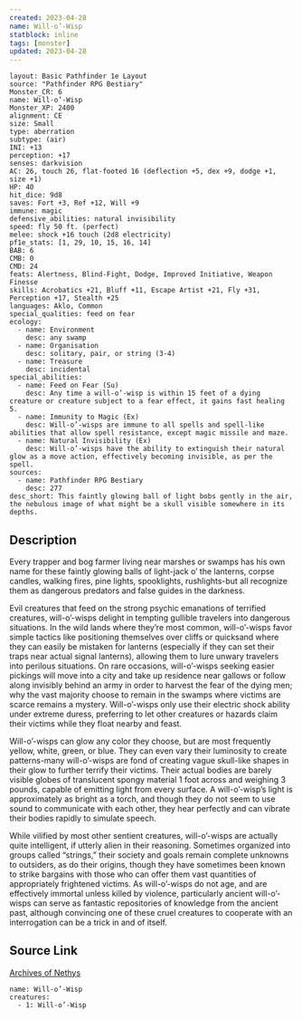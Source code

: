 ```yaml
---
created: 2023-04-28
name: Will-o’-Wisp
statblock: inline
tags: [monster]
updated: 2023-04-28
---
```

```statblock
layout: Basic Pathfinder 1e Layout
source: "Pathfinder RPG Bestiary"
Monster_CR: 6
name: Will-o’-Wisp
Monster_XP: 2400
alignment: CE
size: Small
type: aberration
subtype: (air)
INI: +13
perception: +17
senses: darkvision
AC: 26, touch 26, flat-footed 16 (deflection +5, dex +9, dodge +1, size +1)
HP: 40
hit_dice: 9d8
saves: Fort +3, Ref +12, Will +9
immune: magic
defensive_abilities: natural invisibility
speed: fly 50 ft. (perfect)
melee: shock +16 touch (2d8 electricity)
pf1e_stats: [1, 29, 10, 15, 16, 14]
BAB: 6
CMB: 0
CMD: 24
feats: Alertness, Blind-Fight, Dodge, Improved Initiative, Weapon Finesse
skills: Acrobatics +21, Bluff +11, Escape Artist +21, Fly +31, Perception +17, Stealth +25
languages: Aklo, Common
special_qualities: feed on fear
ecology:
  - name: Environment
    desc: any swamp
  - name: Organisation
    desc: solitary, pair, or string (3-4)
  - name: Treasure
    desc: incidental
special_abilities:
  - name: Feed on Fear (Su)
    desc: Any time a will-o’-wisp is within 15 feet of a dying creature or creature subject to a fear effect, it gains fast healing 5.
  - name: Immunity to Magic (Ex)
    desc: Will-o’-wisps are immune to all spells and spell-like abilities that allow spell resistance, except magic missile and maze.
  - name: Natural Invisibility (Ex)
    desc: Will-o’-wisps have the ability to extinguish their natural glow as a move action, effectively becoming invisible, as per the spell.
sources:
  - name: Pathfinder RPG Bestiary
    desc: 277
desc_short: This faintly glowing ball of light bobs gently in the air, the nebulous image of what might be a skull visible somewhere in its depths.
```
## Description
Every trapper and bog farmer living near marshes or swamps has his own name for these faintly glowing balls of light-jack o’ the lanterns, corpse candles, walking fires, pine lights, spooklights, rushlights-but all recognize them as dangerous predators and false guides in the darkness.

Evil creatures that feed on the strong psychic emanations of terrified creatures, will-o’-wisps delight in tempting gullible travelers into dangerous situations. In the wild lands where they’re most common, will-o’-wisps favor simple tactics like positioning themselves over cliffs or quicksand where they can easily be mistaken for lanterns (especially if they can set their traps near actual signal lanterns), allowing them to lure unwary travelers into perilous situations. On rare occasions, will-o’-wisps seeking easier pickings will move into a city and take up residence near gallows or follow along invisibly behind an army in order to harvest the fear of the dying men; why the vast majority choose to remain in the swamps where victims are scarce remains a mystery. Will-o’-wisps only use their electric shock ability under extreme duress, preferring to let other creatures or hazards claim their victims while they float nearby and feast.

Will-o’-wisps can glow any color they choose, but are most frequently yellow, white, green, or blue. They can even vary their luminosity to create patterns-many will-o’-wisps are fond of creating vague skull-like shapes in their glow to further terrify their victims. Their actual bodies are barely visible globes of translucent spongy material 1 foot across and weighing 3 pounds, capable of emitting light from every surface. A will-o’-wisp’s light is approximately as bright as a torch, and though they do not seem to use sound to communicate with each other, they hear perfectly and can vibrate their bodies rapidly to simulate speech.

While vilified by most other sentient creatures, will-o’-wisps are actually quite intelligent, if utterly alien in their reasoning. Sometimes organized into groups called “strings,” their society and goals remain complete unknowns to outsiders, as do their origins, though they have sometimes been known to strike bargains with those who can offer them vast quantities of appropriately frightened victims. As will-o’-wisps do not age, and are effectively immortal unless killed by violence, particularly ancient will-o’-wisps can serve as fantastic repositories of knowledge from the ancient past, although convincing one of these cruel creatures to cooperate with an interrogation can be a trick in and of itself.
## Source Link
[Archives of Nethys](https://aonprd.com/MonsterDisplay.aspx?ItemName=Will-o%E2%80%99-Wisp)
```encounter-table
name: Will-o’-Wisp
creatures:
  - 1: Will-o’-Wisp
```
